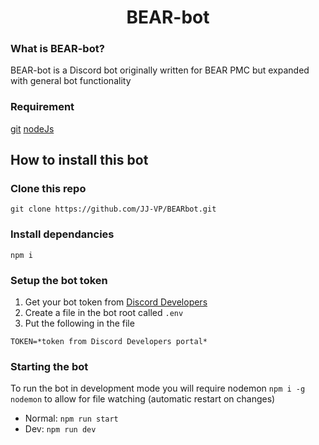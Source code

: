 <h1 align="center">
    BEAR-bot
</h1>

### What is BEAR-bot?

BEAR-bot is a Discord bot originally written for BEAR PMC but expanded with general bot functionality

### Requirement

[git](https://git-scm.com/) [nodeJs](https://nodejs.org/)

## How to install this bot

### Clone this repo

`git clone https://github.com/JJ-VP/BEARbot.git`

### Install dependancies

`npm i`

### Setup the bot token

1. Get your bot token from [Discord Developers](https://discord.com/developers/applications/)
2. Create a file in the bot root called `.env`
3. Put the following in the file

```
TOKEN=*token from Discord Developers portal*
```

### Starting the bot

To run the bot in development mode you will require nodemon `npm i -g nodemon` to allow for file watching (automatic restart on changes)

- Normal: `npm run start`
- Dev: `npm run dev`
